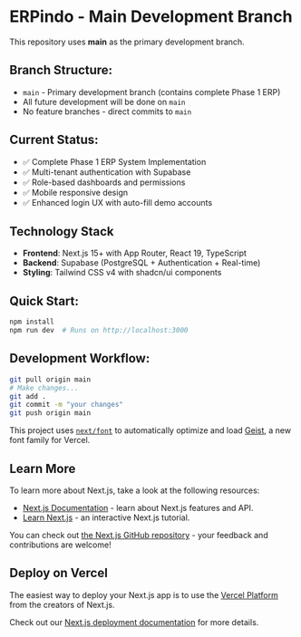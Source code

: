 # ERPindo - Main Development Branch

This repository uses **main** as the primary development branch.

## Branch Structure:

- `main` - Primary development branch (contains complete Phase 1 ERP)
- All future development will be done on `main`
- No feature branches - direct commits to `main`

## Current Status:

- ✅ Complete Phase 1 ERP System Implementation
- ✅ Multi-tenant authentication with Supabase
- ✅ Role-based dashboards and permissions
- ✅ Mobile responsive design
- ✅ Enhanced login UX with auto-fill demo accounts

## Technology Stack

- **Frontend**: Next.js 15+ with App Router, React 19, TypeScript
- **Backend**: Supabase (PostgreSQL + Authentication + Real-time)
- **Styling**: Tailwind CSS v4 with shadcn/ui components

## Quick Start:

```bash
npm install
npm run dev  # Runs on http://localhost:3000
```

## Development Workflow:

```bash
git pull origin main
# Make changes...
git add .
git commit -m "your changes"
git push origin main
```

This project uses [`next/font`](https://nextjs.org/docs/app/building-your-application/optimizing/fonts) to automatically optimize and load [Geist](https://vercel.com/font), a new font family for Vercel.

## Learn More

To learn more about Next.js, take a look at the following resources:

- [Next.js Documentation](https://nextjs.org/docs) - learn about Next.js features and API.
- [Learn Next.js](https://nextjs.org/learn) - an interactive Next.js tutorial.

You can check out [the Next.js GitHub repository](https://github.com/vercel/next.js) - your feedback and contributions are welcome!

## Deploy on Vercel

The easiest way to deploy your Next.js app is to use the [Vercel Platform](https://vercel.com/new?utm_medium=default-template&filter=next.js&utm_source=create-next-app&utm_campaign=create-next-app-readme) from the creators of Next.js.

Check out our [Next.js deployment documentation](https://nextjs.org/docs/app/building-your-application/deploying) for more details.
